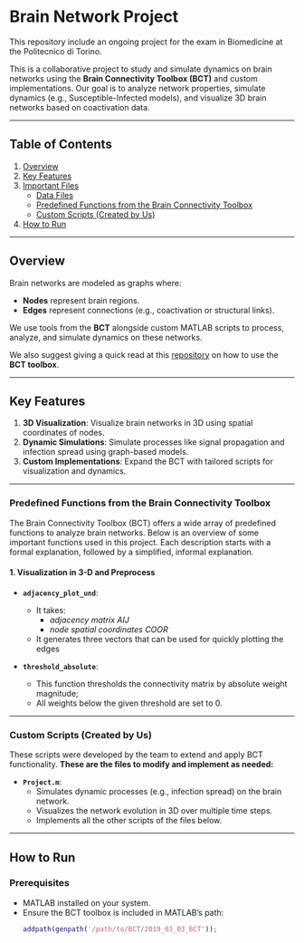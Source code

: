 # Brain Network Project

This repository include an ongoing project for the exam in Biomedicine at the Politecnico di Torino. 

This is a collaborative project to study and simulate dynamics on brain networks using the **Brain Connectivity Toolbox (BCT)** and custom implementations. Our goal is to analyze network properties, simulate dynamics (e.g., Susceptible-Infected models), and visualize 3D brain networks based on coactivation data.

---

## Table of Contents
1. [Overview](#overview)
2. [Key Features](#key-features)
3. [Important Files](#important-files)
    - [Data Files](#data-files-in-data_and_demos)
    - [Predefined Functions from the Brain Connectivity Toolbox](#predefined-functions-from-the-brain-connectivity-toolbox)
    - [Custom Scripts (Created by Us)](#custom-scripts-created-by-us)
4. [How to Run](#how-to-run)

---

## Overview
Brain networks are modeled as graphs where:
- **Nodes** represent brain regions.
- **Edges** represent connections (e.g., coactivation or structural links).

We use tools from the **BCT** alongside custom MATLAB scripts to process, analyze, and simulate dynamics on these networks. 

We also suggest giving a quick read at this [repository](https://github.com/brain-networks/PSY-P457) on how to use the **BCT toolbox**.

---

## Key Features
1. **3D Visualization**: Visualize brain networks in 3D using spatial coordinates of nodes.
2. **Dynamic Simulations**: Simulate processes like signal propagation and infection spread using graph-based models.
3. **Custom Implementations**: Expand the BCT with tailored scripts for visualization and dynamics.

---
### Predefined Functions from the Brain Connectivity Toolbox

The Brain Connectivity Toolbox (BCT) offers a wide array of predefined functions to analyze brain networks. Below is an overview of some important functions used in this project. Each description starts with a formal explanation, followed by a simplified, informal explanation.

#### 1. Visualization in 3-D and Preprocess
- **`adjacency_plot_und`**:
  - It takes:
    -  *adjacency matrix AIJ*
    -  *node spatial coordinates COOR*
  - It generates three vectors that can be used for quickly plotting the edges

- **`threshold_absolute`**:
  -  This function thresholds the connectivity matrix by absolute weight magnitude;
  -  All weights below the given threshold are set to 0.

---

### Custom Scripts (Created by Us)
These scripts were developed by the team to extend and apply BCT functionality. **These are the files to modify and implement as needed:**
- **`Project.m`**:
  - Simulates dynamic processes (e.g., infection spread) on the brain network.
  - Visualizes the network evolution in 3D over multiple time steps.
  - Implements all the other scripts of the files below.

---

## How to Run

### Prerequisites
- MATLAB installed on your system.
- Ensure the BCT toolbox is included in MATLAB’s path:
  ```matlab
  addpath(genpath('/path/to/BCT/2019_03_03_BCT'));
